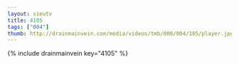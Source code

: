 ```yaml
--- 
layout: sieutv
title: 4105
tags: ["004"]
thumb: http://drainmainvein.com/media/videos/tmb/000/004/105/player.jpg
---
```

{% include drainmainvein key="4105" %} 
